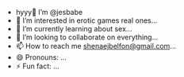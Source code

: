- hyyy👋  I’m @jesbabe
- 👀 I’m interested in erotic games real ones...
- 🌱 I’m currently learning about sex...
- 💞️ I’m looking to collaborate on everything...
- 📫 How to reach me shenaejbelfon@gmail.com...
- 😄 Pronouns: ...
- ⚡ Fun fact: ...

<!---
jesbabe/jesbabe is a ✨ special ✨ repository because its `README.md` (this file) appears on your GitHub profile.
You can click the Preview link to take a look at your changes.
--->
